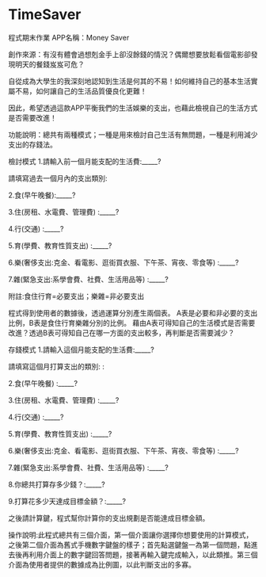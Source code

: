 # TimeSaver
程式期末作業
APP名稱：Money Saver

創作來源：有沒有體會過想剋金手上卻沒餘錢的情況？偶爾想要放鬆看個電影卻發現明天的餐錢岌岌可危？

自從成為大學生的我深刻地認知到生活是何其的不易！如何維持自己的基本生活實屬不易，如何讓自己的生活品質優良化更難！

因此，希望透過這款APP平衡我們的生活娛樂的支出，也藉此檢視自己的生活方式是否需要改進！

功能說明：總共有兩種模式；一種是用來檢討自己生活有無問題，一種是利用減少支出的存錢法。

檢討模式
1.請輸入前一個月能支配的生活費:_____?

請填寫過去一個月內的支出類別:

2.食(早午晚餐):_____?

3.住(房租、水電費、管理費) :_____?

4.行(交通) :_____?

5.育(學費、教育性質支出) :_____?

6.樂(奢侈支出:克金、看電影、逛街買衣服、下午茶、宵夜、零食等) :_____?

7.雜(緊急支出:系學會費、社費、生活用品等) :_____?

附註:食住行育=必要支出；樂雜=非必要支出

程式得到使用者的數據後，透過運算分別產生兩個表。
A表是必要和非必要的支出比例，B表是食住行育樂雜分別的比例。
藉由A表可得知自己的生活模式是否需要改進？透過B表可得知自己在哪一方面的支出較多，再判斷是否需要減少？

存錢模式
1.請輸入這個月能支配的生活費:_____?

請填寫這個月打算支出的類別: :

2.食(早午晚餐) :_____?

3.住(房租、水電費、管理費) :_____?

4.行(交通) :_____?

5.育(學費、教育性質支出) :_____?

6.樂(奢侈支出:克金、看電影、逛街買衣服、下午茶、宵夜、零食等) :_____?

7.雜(緊急支出:系學會費、社費、生活用品等) :_____?

8.你總共打算存多少錢？:_____?

9.打算花多少天達成目標金額？:_____?

之後請計算鍵，程式幫你計算你的支出規劃是否能達成目標金額。

操作說明:此程式總共有三個介面，第一個介面讓你選擇你想要使用的計算模式，之後第二個介面為舊式手機數字鍵盤的樣子；首先點選鍵盤一為第一個問題，點進去後再利用介面上的數字鍵回答問題，接著再輸入鍵完成輸入，以此類推。第三個介面為使用者提供的數據成為比例圖，以此判斷支出的多寡。
